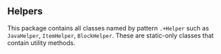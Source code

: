 ## Helpers
This package contains all classes named by pattern `.+Helper` such as `JavaHelper`, `ItemHelper`, `BlockHelper`. These are static-only classes that contain utility methods.